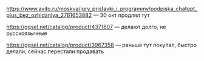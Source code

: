 https://www.avito.ru/moskva/igry_pristavki_i_programmy/podpiska_chatgpt_plus_bez_ozhidaniya_2761653882 — 30 окт продлял тут

https://ggsel.net/catalog/product/4371807 — делают долго, не русскоязычные

https://ggsel.net/catalog/product/3967358 — раньше тут покупал, быстро делали, сейчас перестали продавать